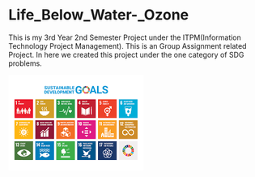 # Life_Below_Water-_Ozone
This is my 3rd Year 2nd Semester Project under the ITPM(Information Technology Project Management). This is an Group Assignment related Project. In here we created this project under the one category of SDG problems.


<img src="SDG.png"> </a>
